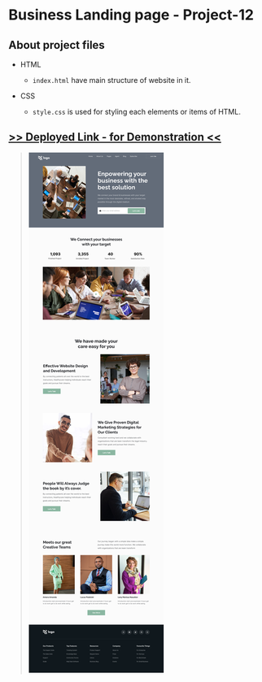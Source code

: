 # Business Landing page - Project-12

## About project files

- HTML

  - `index.html` have main structure of website in it.

- CSS

  - `style.css` is used for styling each elements or items of HTML.

## [>> Deployed Link - for Demonstration <<](https://ujjawalmaurya.github.io/Business-Landing-Page)

> [![](./12.png)](https://ujjawalmaurya.github.io/Business-Landing-Page)
